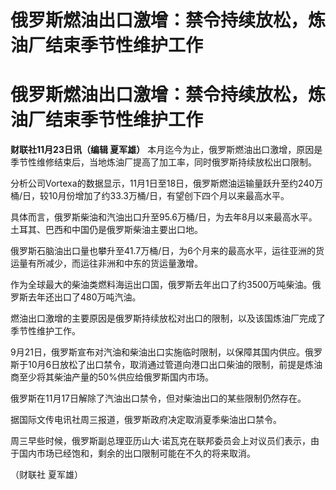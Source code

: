 # 俄罗斯燃油出口激增：禁令持续放松，炼油厂结束季节性维护工作

# 俄罗斯燃油出口激增：禁令持续放松，炼油厂结束季节性维护工作

**财联社11月23日讯（编辑 夏军雄）** 本月迄今为止，俄罗斯燃油出口激增，原因是季节性维修结束后，当地炼油厂提高了加工率，同时俄罗斯持续放松出口限制。

分析公司Vortexa的数据显示，11月1日至18日，俄罗斯燃油运输量跃升至约240万桶/日，较10月份增加了约33.3万桶/日，有望创下四个月以来最高水平。

具体而言，俄罗斯柴油和汽油出口升至95.6万桶/日，为去年8月以来最高水平。土耳其、巴西和中国仍是俄罗斯柴油主要出口地。

俄罗斯石脑油出口量也攀升至41.7万桶/日，为6个月来的最高水平，运往亚洲的货运量有所减少，而运往非洲和中东的货运量激增。

作为全球最大的柴油类燃料海运出口国，俄罗斯去年出口了约3500万吨柴油。俄罗斯去年还出口了480万吨汽油。

燃油出口激增的主要原因是俄罗斯持续放松对出口的限制，以及该国炼油厂完成了季节性维护工作。

9月21日，俄罗斯宣布对汽油和柴油出口实施临时限制，以保障其国内供应。俄罗斯于10月6日放松了出口禁令，取消通过管道向港口出口柴油的限制，前提是炼油商至少将其柴油产量的50%供应给俄罗斯国内市场。

俄罗斯在11月17日解除了汽油出口禁令，但对柴油出口的某些限制仍然存在。

据国际文传电讯社周三报道，俄罗斯政府决定取消夏季柴油出口禁令。

周三早些时候，俄罗斯副总理亚历山大·诺瓦克在联邦委员会上对议员们表示，由于国内市场已经饱和，剩余的出口限制可能在不久的将来取消。

（财联社 夏军雄）

